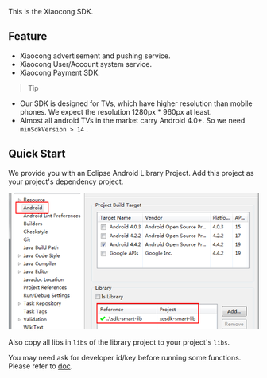 This is the Xiaocong SDK.

## Feature

* Xiaocong advertisement and pushing service.
* Xiaocong User/Account system service.
* Xiaocong Payment SDK.

> Tip
* Our SDK is designed for TVs, which have higher resolution than mobile phones. We expect the resolution 1280px * 960px at least.
* Almost all android TVs in the market carry Android 4.0+. So we need `minSdkVersion > 14` .

## Quick Start

We provide you with an Eclipse Android Library Project. Add this project as your project's dependency project.

![](doc/add_lib.png)

Also copy all libs in `libs` of the library project to your project's `libs`.

You may need ask for developer id/key before running some functions. Please refer to [doc](./doc).



